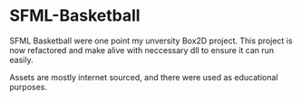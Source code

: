 # SFML-Basketball

SFML Basketball were one point my unversity Box2D project. 
This project is now refactored and make alive with neccessary dll to ensure it can run easily. 

Assets are mostly internet sourced, and there were used as educational purposes.
